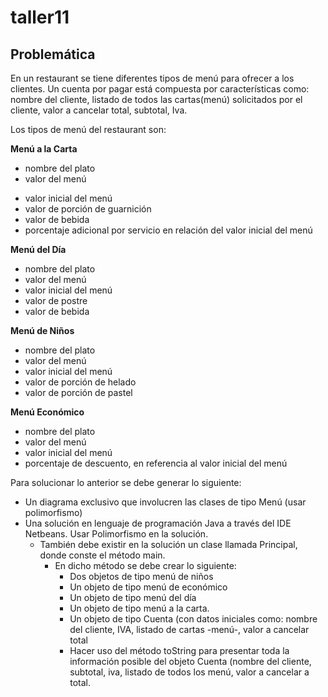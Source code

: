 # taller11


## Problemática

En un restaurant se tiene diferentes tipos de menú para ofrecer a los clientes. Un cuenta por pagar está compuesta por características como: nombre del cliente, listado de todos las cartas(menú) solicitados por el cliente, valor a cancelar total,  subtotal, Iva.

Los tipos de menú del restaurant son:

**Menú a la Carta**

- nombre del plato
- valor del menú
* valor inicial del menú
* valor de porción de guarnición
* valor de bebida
* porcentaje adicional por servicio en relación del valor inicial del menú

**Menú del Día**

* nombre del plato
* valor del menú
* valor inicial del menú
* valor de postre
* valor de bebida


**Menú de Niños**

* nombre del plato
* valor del menú
* valor inicial del menú
* valor de porción de helado
* valor de porción de pastel

**Menú Económico**

* nombre del plato
* valor del menú
* valor inicial del menú
* porcentaje de descuento, en referencia al valor inicial del menú


Para solucionar lo anterior se debe generar lo siguiente:

* Un diagrama exclusivo que involucren las clases de tipo Menú (usar polimorfismo)
* Una solución en lenguaje de programación Java a través del IDE Netbeans. Usar Polimorfismo en la solución.
	* También debe existir en la solución un clase llamada Principal, donde conste el método main.
		* En dicho método se debe crear lo siguiente:
			*	Dos objetos de tipo menú de niños
			*	Un objeto de tipo menú de económico
			* Un objeto de tipo menú del día
			* Un objeto de tipo menú a la carta.
			*	Un objeto de tipo Cuenta (con datos iniciales como: nombre del cliente, IVA, listado de cartas -menú-, valor a cancelar total
			* Hacer uso del método toString para presentar toda la información posible del objeto Cuenta (nombre del cliente, subtotal, iva, listado de todos los menú, valor a cancelar a total.
